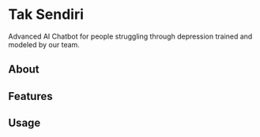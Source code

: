 # Tak Sendiri 

Advanced AI Chatbot for people struggling through depression trained and modeled by our team.

## About

## Features

## Usage
